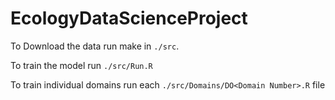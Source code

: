 # EcologyDataScienceProject

To Download the data run make in `./src`.

To train the model run `./src/Run.R`

To train individual domains run each `./src/Domains/DO<Domain Number>.R` file